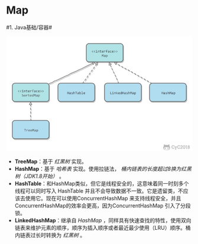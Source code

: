 # Map
#1. Java基础/容器#

![](Map/Map.jpeg)
* **TreeMap**：基于 _红黑树_ 实现。 
* **HashMap**：基于 _哈希表_ 实现。使用拉链法， _桶内链表的长度超过8换为红黑树（JDK1.8开始）_ 。
* **HashTable**：和HashMap类似，但它是线程安全的，这意味着同一时刻多个线程可以同时写入 HashTable 并且不会导致数据不一致。它是遗留类，不应该去使用它。现在可以使用ConcurrentHashMap 来支持线程安全，并且ConcurrentHashMap的效率会更高，因为ConcurrentHashMap 引入了分段锁。 
* **LinkedHashMap**：继承自 _HashMap_ ，同样具有快速查找的特性，使用双向链表来维护元素的顺序，顺序为插入顺序或者最近最少使用（LRU）顺序。桶内链表过长时转换为 _红黑树_ 。
